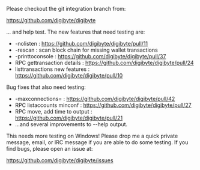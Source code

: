 Please checkout the git integration branch from:

https://github.com/digibyte/digibyte

... and help test.  The new features that need testing are:

* -nolisten : https://github.com/digibyte/digibyte/pull/11
* -rescan : scan block chain for missing wallet transactions
* -printtoconsole : https://github.com/digibyte/digibyte/pull/37
* RPC gettransaction details : https://github.com/digibyte/digibyte/pull/24
* listtransactions new features : https://github.com/digibyte/digibyte/pull/10

Bug fixes that also need testing:

* -maxconnections= : https://github.com/digibyte/digibyte/pull/42
* RPC listaccounts minconf : https://github.com/digibyte/digibyte/pull/27
* RPC move, add time to output : https://github.com/digibyte/digibyte/pull/21
* ...and several improvements to --help output.

This needs more testing on Windows!  Please drop me a quick private message, email, or IRC message if you are able to do some testing.  If you find bugs, please open an issue at:

https://github.com/digibyte/digibyte/issues
